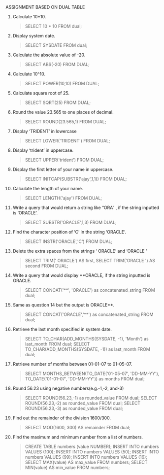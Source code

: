 ASSIGNMENT BASED ON DUAL TABLE

1.	Calculate 10*10.
    > SELECT 10 * 10 FROM dual;
2.	Display system date.
    > SELECT SYSDATE FROM dual;
3.	Calculate the absolute value  of -20.
    > SELECT ABS(-20) FROM DUAL;
4.	Calculate 10^10.
    > SELECT POWER(10,10) FROM DUAL;
5.	Calculate square root of 25.
    > SELECT SQRT(25) FROM DUAL;
6.	Round the value 23.565 to one places of decimal.
    > SELECT ROUND(23.565,1) FROM DUAL; 
7.	Display ‘TRIDENT’ in lowercase
    > SELECT LOWER('TRIDENT') FROM DUAL;
8.	Display ‘trident’ in uppercase.
    > SELECT UPPER('trident') FROM DUAL;
9.	Display the first letter of your name in uppercase.
    > SELECT INITCAP(SUBSTR('ajay',1,1)) FROM DUAL;
10.	Calculate the length of your name.
    > SELECT LENGTH('ajay') FROM DUAL;
11.	Write a query that would return a string like “ORA” , if the string inputted is ‘ORACLE’.
    > SELECT SUBSTR('ORACLE',1,3) FROM DUAL;
12.	Find the character position of ‘C’ in the string ‘ORACLE’.
    > SELECT INSTR('ORACLE','C') FROM DUAL;
13.	Delete the extra spaces from the strings ‘     ORACLE’ and ‘ORACLE   ‘     
    > SELECT TRIM('     ORACLE') AS first, SELECT TRIM('ORACLE   ') AS second FROM DUAL;
14.	Write a query that would display **ORACLE, if the string inputted is ORACLE.
    > SELECT CONCAT('**', 'ORACLE') as concatenated_string FROM dual;
15.	Same as question  14 but the output is   ORACLE**.
    > SELECT CONCAT('ORACLE','**') as concatenated_string FROM dual;
16.	Retrieve the last month specified in system date.
    > SELECT TO_CHAR(ADD_MONTHS(SYSDATE, -1), 'Month') as last_month FROM dual;
    > SELECT TO_CHAR(ADD_MONTHS(SYSDATE, -1)) as last_month FROM dual;
17.	Retrieve number of months between 01-01-07 to 01-05-07.
    > SELECT MONTHS_BETWEEN(TO_DATE('01-05-07', 'DD-MM-YY'), TO_DATE('01-01-07', 'DD-MM-YY')) as months FROM dual;
18.	Round 56.23 using negative numbers(e.g.-1,-2, and-3)
    > SELECT ROUND(56.23,-1) as rounded_value FROM dual;
    > SELECT ROUND(56.23,-2) as rounded_value FROM dual;
    > SELECT ROUND(56.23,-3) as rounded_value FROM dual;
19.	Find out the remainder of the division 1600/300.
    > SELECT MOD(1600, 300) AS remainder FROM dual;
20.	Find the maximum and minimum number from a list of numbers.
    > CREATE TABLE numbers (value NUMBER);
    > INSERT INTO numbers VALUES (100);
    > INSERT INTO numbers VALUES (50);
    > INSERT INTO numbers VALUES (99);
    > INSERT INTO numbers VALUES (16);
    > SELECT MAX(value) AS max_value FROM numbers;
    > SELECT MIN(value) AS min_value FROM numbers;

